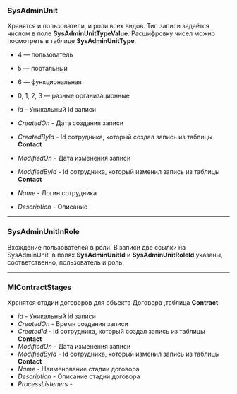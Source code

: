 ### SysAdminUnit
Хранятся и пользователи, и роли всех видов.
Тип записи задаётся числом в поле **SysAdminUnitTypeValue**.
Расшифровку чисел можно посмотреть в таблице **SysAdminUnitType**.
- 4 — пользователь
- 5 — портальный
- 6 — функциональная
- 0, 1, 2, 3 — разные организационные


- *id* - Уникальный Id записи
- *CreatedOn* - Дата создания записи
- *CreatedById* - Id сотрудника, который создал запись из таблицы **Contact**
- *ModifiedOn* - Дата изменения записи
- *ModifiedById* - Id сотрудника, который изменил запись из таблицы **Contact**
- *Name* - Логин сотрудника
- *Description* - Описание 

------------


### SysAdminUnitInRole
Вхождение пользователей в роли. В записи две ссылки на SysAdminUnit,
в полях **SysAdminUnitId** и **SysAdminUnitRoleId** указаны, соответственно, пользователь и роль.

------------


### MIContractStages
Хранятся стадии договоров для объекта Договора ,таблица **Contract**
- *id* - Уникальный id записи
- *CreatedOn* - Время создания записи
- *CreatedId* - Id сотрудника, который создал запись из таблицы **Contact**
- *ModifiedOn* - Дата изменения записи
- *ModifiedById* - Id сотрудника, который изменил запись из таблицы **Contact**
- *Name* - Наименование стадии договора
- *Description* - Описание стадии договора
- *ProcessListeners* - 
